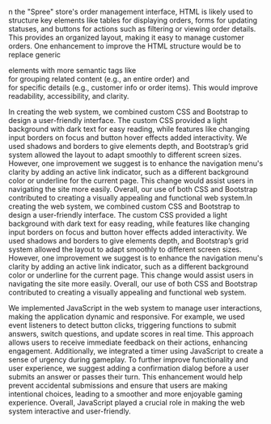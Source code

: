 n the "Spree" store's order management interface, HTML is likely used to structure key elements like tables for displaying orders, forms for updating statuses, and buttons for actions such as filtering or viewing order details. This provides an organized layout, making it easy to manage customer orders. One enhancement to improve the HTML structure would be to replace generic <div> elements with more semantic tags like <section> for grouping related content (e.g., an entire order) and <article> for specific details (e.g., customer info or order items). This would improve readability, accessibility, and clarity.

In creating the web system, we combined custom CSS and Bootstrap to design a user-friendly interface. The custom CSS provided a light background with dark text for easy reading, while features like changing input borders on focus and button hover effects added interactivity. We used shadows and borders to give elements depth, and Bootstrap’s grid system allowed the layout to adapt smoothly to different screen sizes. However, one improvement we suggest is to enhance the navigation menu's clarity by adding an active link indicator, such as a different background color or underline for the current page. This change would assist users in navigating the site more easily. Overall, our use of both CSS and Bootstrap contributed to creating a visually appealing and functional web system.In creating the web system, we combined custom CSS and Bootstrap to design a user-friendly interface. The custom CSS provided a light background with dark text for easy reading, while features like changing input borders on focus and button hover effects added interactivity. We used shadows and borders to give elements depth, and Bootstrap’s grid system allowed the layout to adapt smoothly to different screen sizes. However, one improvement we suggest is to enhance the navigation menu's clarity by adding an active link indicator, such as a different background color or underline for the current page. This change would assist users in navigating the site more easily. Overall, our use of both CSS and Bootstrap contributed to creating a visually appealing and functional web system.

We implemented JavaScript in the web system to manage user interactions, making the application dynamic and responsive. For example, we used event listeners to detect button clicks, triggering functions to submit answers, switch questions, and update scores in real time. This approach allows users to receive immediate feedback on their actions, enhancing engagement. Additionally, we integrated a timer using JavaScript to create a sense of urgency during gameplay. To further improve functionality and user experience, we suggest adding a confirmation dialog before a user submits an answer or passes their turn. This enhancement would help prevent accidental submissions and ensure that users are making intentional choices, leading to a smoother and more enjoyable gaming experience. Overall, JavaScript played a crucial role in making the web system interactive and user-friendly.

